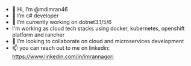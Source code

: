 - 👋 Hi, I’m @mdimran46
- 👀 I’m c# developer
- 🌱 I’m currently working on dotnet3.1/5/6
-    I'm working as cloud tech stacks using docker, kubernetes, openshift platform and rancher
- 💞️ I’m looking to collaborate on cloud and microservices development
- 📫 you can reach out to me on linkedin: https://www.linkedin.com/in/imrannagori

<!---
mdimran46/mdimran46 is a ✨ special ✨ repository because its `README.md` (this file) appears on your GitHub profile.
You can click the Preview link to take a look at your changes.
--->
